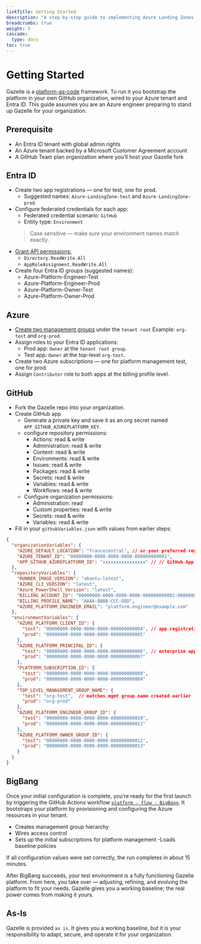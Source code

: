 ```yaml
---
linkTitle: Getting Started
description: "A step-by-step guide to implementing Azure Landing Zones in your tenant — free and open source"
breadcrumbs: true
weight: 5
cascade:
  type: docs
toc: true
---
```

# Getting Started
Gazelle is a [platform-as-code](/docs/platform-as-code/) framework. To run it you bootstrap the platform in your own GitHub organization, wired to your Azure tenant and Entra ID. This guide assumes you are an Azure engineer preparing to stand up Gazelle for your organization.

## Prerequisite

- An Entra ID tenant with global admin rights
- An Azure tenant backed by a Microsoft Customer Agreement account
- A GitHub Team plan organization where you’ll host your Gazelle fork

## Entra ID

- Create two app registrations — one for test, one for prod.
  - Suggested names: `Azure-LandingZone-test` and `Azure-LandingZone-prod`.
- Configure federated credentials for each app:
  - Federated credential scenario: `GitHub`
  - Entity type: `Environment`
  > Case sensitive — make sure your environment names match exactly.
- [Grant API permissions:](/docs/platform-as-code/building-blocks/platform-automation/#identity)
  - `Directory.ReadWrite.All`
  - `AppRoleAssignment.ReadWrite.All`
- Create four Entra ID groups (suggested names):
  - Azure-Platform-Engineer-Test
  - Azure-Platform-Engineer-Prod
  - Azure-Platform-Owner-Test
  - Azure-Platform-Owner-Prod



## Azure

- [Create two management groups](/docs/platform-as-code/building-blocks/management-groups/) under the `tenant root` Example: `org-test` and `org-prod`.
- Assign roles to your Entra ID applications:
  - Prod app: `Owner` at the `tenant root group`.
  - Test app: `Owner` at the top-level `org-test`.
- Create two Azure subscriptions — one for platform management test, one for prod.
- Assign `Contributor` role to both apps at the billing profile level.



## GitHub

- Fork the Gazelle repo into your organization.
- Create GitHub app
  - Generate a private key and save it as an org secret named `APP_GITHUB_AZUREPLATFORM_KEY`.
  - configure repository permissions:
    - Actions: read & write
    - Administration: read & write
    - Content: read & write
    - Environments: read & write
    - Issues: read & write
    - Packages: read & write
    - Secrets: read & write
    - Variables: read & write
    - Workflows: read & write
  - Configure organization permissions:
    - Administration: read
    - Custom properties: read & write
    - Secrets: read & write
    - Variables: read & write
- Fill in your `githubVariables.json` with values from earlier steps:
```json
{
  "organizationVariables": {
    "AZURE_DEFAULT_LOCATION": "francecentral", // or your preferred region
    "AZURE_TENANT_ID": "00000000-0000-0000-0000-000000000001",
    "APP_GITHUB_AZUREPLATFORM_ID": "xxxxxxxxxxxxxxxx" // // GitHub App ID
  },
  "repositoryVariables": {
    "RUNNER_IMAGE_VERSION": "ubuntu-latest",
    "AZURE_CLI_VERSION": "latest",
    "Azure_PowerShell_Version": "latest",
    "BILLING_ACCOUNT_ID": "00000000-0000-0000-0000-000000000002:00000000-0000-0000-0000-000000000003_2000-01-01",
    "BILLING_PROFILE_NAME": "AAAA-BBBB-CCC-DDD",
    "AZURE_PLATFORM_ENGINEER_EMAIL": "platform.engineer@example.com"
  },
  "environmentVariables": {
    "AZURE_PLATFORM_CLIENT_ID": {
      "test": "00000000-0000-0000-0000-000000000004", // app registration client id
      "prod": "00000000-0000-0000-0000-000000000005"
    },
    "AZURE_PLATFORM_PRINCIPAL_ID": {
      "test": "00000000-0000-0000-0000-000000000006", // enterprise application object id
      "prod": "00000000-0000-0000-0000-000000000007"
    },
    "PLATFORM_SUBSCRIPTION_ID": {
      "test": "00000000-0000-0000-0000-000000000008",
      "prod": "00000000-0000-0000-0000-000000000009"
    },
    "TOP_LEVEL_MANAGEMENT_GROUP_NAME": {
      "test": "org-test",  // matches mgmt group name created earlier
      "prod": "org-prod"
    },
    "AZURE_PLATFORM_ENGINEER_GROUP_ID": {
      "test": "00000000-0000-0000-0000-000000000010",
      "prod": "00000000-0000-0000-0000-000000000011"
    },
    "AZURE_PLATFORM_OWNER_GROUP_ID": {
      "test": "00000000-0000-0000-0000-000000000012",
      "prod": "00000000-0000-0000-0000-000000000013"
    }
  }
}
```

## BigBang

Once your initial configuration is complete, you’re ready for the first launch by triggering the GitHub Actions workflow [`platform - flow - BigBang`](/docs/platform-as-code/#big-bang). It bootstraps your platform by provisioning and configuring the Azure resources in your tenant.
- Creates management group hierarchy 
- Wires access control
- Sets up the initial subscriptions for platform management
 -Loads baseline policies
 
If all configuration values were set correctly, the run completes in about 15 minutes.

After BigBang succeeds, your test environment is a fully functioning Gazelle platform. From here, you take over — adjusting, refining, and evolving the platform to fit your needs. Gazelle gives you a working baseline; the real power comes from making it yours.

## As-Is

Gazelle is provided `as is`. It gives you a working baseline, but it is your responsibility to adapt, secure, and operate it for your organization.